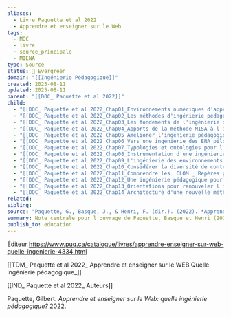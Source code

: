 ```yaml
---
aliases:
  - Livre Paquette et al 2022
  - Apprendre et enseigner sur le Web
tags:
  - MOC
  - livre
  - source_principale
  - MIENA
type: Source
status: 🌳 Evergreen
domain: "[[Ingénierie Pédagogique]]"
created: 2025-08-11
updated: 2025-08-11
parent: "[[DOC_ Paquette et al 2022]]"
child:
  - "[[DOC_ Paquette et al 2022_Chap01_Environnements numériques d'apprentissage et ingénierie pédagogique]]"
  - "[[DOC_ Paquette et al 2022_Chap02_Les méthodes d'ingénierie pédagogique d'hier à aujourd'hui]]"
  - "[[DOC_ Paquette et al 2022_Chap03_Les fondements de l'ingénierie des ENA]]"
  - "[[DOC_ Paquette et al 2022_Chap04_Apports de la méthode MISA à l'ingénierie des ENA]]"
  - "[[DOC_ Paquette et al 2022_Chap05_Améliorer l'ingénierie pédagogique]]"
  - "[[DOC_ Paquette et al 2022_Chap06_Vers une ingénierie des ENA pilotée par les données]]"
  - "[[DOC_ Paquette et al 2022_Chap07_Typologies et ontologies pour l'ingénierie des ENA]]"
  - "[[DOC_ Paquette et al 2022_Chap08_Instrumentation d'une ingénierie des ENA fondée sur les compétences]]"
  - "[[DOC_ Paquette et al 2022_Chap09_L'ingénierie des environnements intelligents pour l'apprentissage humain]]"
  - "[[DOC_ Paquette et al 2022_Chap10_Considérer la diversité de contextes et de cultures]]"
  - "[[DOC_ Paquette et al 2022_Chap11_Comprendre les  CLOM _ Repères pour aborder leur conception]]"
  - "[[DOC_ Paquette et al 2022_Chap12_Une ingénierie pédagogique pour des apprentissages autonomes]]"
  - "[[DOC_ Paquette et al 2022_Chap13_Orientations pour renouveler l'ingénierie des ENA]]"
  - "[[DOC_ Paquette et al 2022_Chap14_Architecture d'une nouvelle méthode d'ingénierie des environnements numériques d'apprentissage_ MIENA]]"
related:
sibling:
source: "Paquette, G., Basque, J., & Henri, F. (dir.). (2022). *Apprendre et enseigner sur le Web: quelle ingénierie pédagogique?*. Presses de l'Université du Québec."
summary: Note centrale pour l'ouvrage de Paquette, Basque et Henri (2022), servant de point d'entrée vers les notes de chaque chapitre.
publish_to: education
---
```

Éditeur
https://www.puq.ca/catalogue/livres/apprendre-enseigner-sur-web-quelle-ingenierie-4334.html  

[[TDM_ Paquette et al 2022_ Apprendre et enseigner sur le WEB Quelle ingénierie pédagogique_]]


[[IND_ Paquette et al 2022_ Auteurs]]

Paquette, Gilbert. _Apprendre et enseigner sur le Web: quelle ingénierie pédagogique?_ 2022.